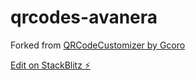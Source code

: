 # qrcodes-avanera

Forked from [QRCodeCustomizer by Gcoro](https://github.com/gcoro/QRCodeCustomizer)

[Edit on StackBlitz ⚡️](https://stackblitz.com/edit/qrcode-avanera)
